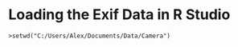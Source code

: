 # Loading the Exif Data in R Studio

<!---
Setting the working directory
--->

```>setwd("C:/Users/Alex/Documents/Data/Camera")```
